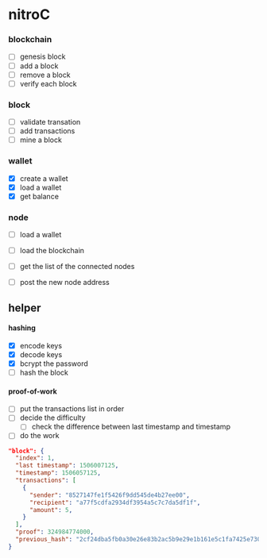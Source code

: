 # nitroC

### blockchain
- [ ] genesis block
- [ ] add a block
- [ ] remove a block
- [ ] verify each block

### block
- [ ] validate transation
- [ ] add transactions
- [ ] mine a block

### wallet
- [X] create a wallet
- [X] load a wallet
- [X] get balance

### node
- [ ] load a wallet
- [ ] load the blockchain
- [ ] get the list of the connected nodes
- [ ] post the new node address 


## helper
#### hashing
- [X] encode keys
- [X] decode keys
- [X] bcrypt the password
- [ ] hash the block

#### proof-of-work
- [ ] put the transactions list in order
- [ ] decide the difficulty
  - [ ] check the difference between last timestamp and timestamp
- [ ] do the work

```json
"block": {
  "index": 1,
  "last timestamp": 1506007125,
  "timestamp": 1506057125,
  "transactions": [
    {
      "sender": "8527147fe1f5426f9dd545de4b27ee00",
      "recipient": "a77f5cdfa2934df3954a5c7c7da5df1f",
      "amount": 5,
    }
  ],
  "proof": 324984774000,
  "previous_hash": "2cf24dba5fb0a30e26e83b2ac5b9e29e1b161e5c1fa7425e73043362938b9824"
}
```